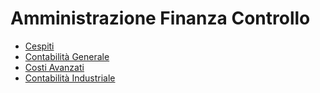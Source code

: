 # Amministrazione Finanza Controllo
- [Cespiti](Documentazione%20SmeUP/FAQ/000030/A5/_sidebar.md)
- [Contabilità Generale](Documentazione%20SmeUP/FAQ/000030/C5/_sidebar.md)
- [Costi Avanzati](Documentazione%20SmeUP/FAQ/000030/D0/_sidebar.md)
- [Contabilità Industriale](Documentazione%20SmeUP/FAQ/000030/D5/_sidebar.md)
